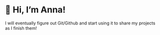 # 👋 Hi, I’m Anna!

I will eventually figure out Git/Github and start using it to share my projects as I finish them!
